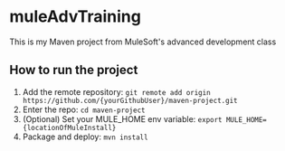 # muleAdvTraining
This is my Maven project from MuleSoft's advanced development class
## How to run the project
1. Add the remote repository: `git remote add origin https://github.com/{yourGithubUser}/maven-project.git`
2. Enter the repo: `cd maven-project`
3. (Optional) Set your MULE_HOME env variable: `export MULE_HOME={locationOfMuleInstall}`
4. Package and deploy: `mvn install`
